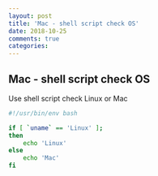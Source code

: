 ```yaml
---
layout: post
title: 'Mac - shell script check OS'
date: 2018-10-25
comments: true
categories:
---
```

## Mac - shell script check OS

Use shell script check Linux or Mac

```sh
#!/usr/bin/env bash

if [ `uname` == 'Linux' ];
then
    echo 'Linux'
else
    echo 'Mac'
fi
```

